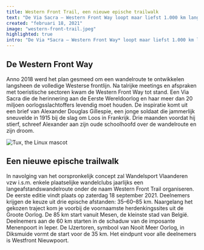 ```yaml
---
title: Western Front Trail, een nieuwe epische trailwalk
text: "De Via Sacra – Western Front Way loopt maar liefst 1.000 km langs No Man’s Land en de Westerse frontlijn. Vertrekkend vanuit Nieuwpoort tot…"
created: "februari 18, 2021"
image: "western-front-trail.jpeg"
highlighted: true
intro: "De Via *Sacra – Western Front Way* loopt maar liefst 1.000 km langs No Man’s Land en de Westerse frontlijn. Vertrekkend vanuit Nieuwpoort tot aan Pfetterhouse aan de Frans-Zwitserse grens is het daarmee de langste wandelroute in Noordwest-Europa. De eerste 95 km loopt over Vlaamse bodem en verbindt Nieuwpoort met Diksmuide, Ieper en ten slotte Mesen."
---
```


## De Western Front Way
Anno 2018 werd het plan gesmeed om een wandelroute te ontwikkelen langsheen de volledige Westerse frontlijn. Na talrijke meetings en afspraken met toeristische sectoren kwam de Western Front Way tot stand. Een Via Sacra die de herinnering aan de Eerste Wereldoorlog en haar meer dan 20 miljoen oorlogsslachtoffers levendig moet houden. De inspiratie komt uit een brief van Alexander Douglas Gillespie, een jonge soldaat die jammerlijk sneuvelde in 1915 bij de slag om Loos in Frankrijk.  Drie maanden voordat hij stierf, schreef Alexander aan zijn oude schoolhoofd over de wandelroute en zijn droom.

![Tux, the Linux mascot](../../images/blog1-extra-image.jpeg)

## Een nieuwe epische trailwalk
In navolging van het oorspronkelijk concept zal Wandelsport Vlaanderen vzw i.s.m. enkele plaatselijke wandelclubs jaarlijks een langeafstandswandelroute onder de naam Western Front Trail organiseren. De eerste editie vindt plaats op zaterdag 18 september 2021. Deelnemers krijgen de keuze uit drie epische afstanden: 35–60–85 km. Naargelang het gekozen traject kom je voorbij de voornaamste herdenkingssites uit de Groote Oorlog. De 85 km start vanuit Mesen, de kleinste stad van België. Deelnemers aan de 60 km starten in de schaduw van de imposante Menenpoort in Ieper. De IJzertoren, symbool van Nooit Meer Oorlog, in Diksmuide vormt de start voor de 35 km. Het eindpunt voor alle deelnemers is Westfront Nieuwpoort.